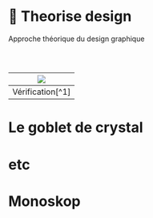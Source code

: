 # 🔮 Theorise design
  Approche théorique du design graphique
### &nbsp;


|![](links/Checklists.jpg) |
|:---:|
| Vérification[^1]           |

# Le goblet de crystal 

# etc

# Monoskop
